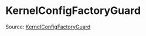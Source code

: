 # KernelConfigFactoryGuard

Source: [KernelConfigFactoryGuard](../csrc/scheduler/matmul_heuristic_plugin.h#L53)
